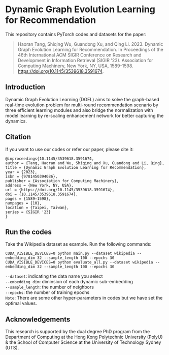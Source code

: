 # Dynamic Graph Evolution Learning for Recommendation
This repository contains PyTorch codes and datasets for the paper:
>Haoran Tang, Shiqing Wu, Guandong Xu, and Qing Li. 2023. Dynamic Graph Evolution Learning for Recommendation. In Proceedings of the 46th International ACM SIGIR Conference on Research and Development in Information Retrieval (SIGIR '23). Association for Computing Machinery, New York, NY, USA, 1589–1598. https://doi.org/10.1145/3539618.3591674.

## Introduction
Dynamic Graph Evolution Learning (DGEL) aims to solve the graph-based real-time evolution problem for multi-round recommendation scenario by three efficient learning modules and also bridge the normalization with model learning by re-scaling enhancement network for better capturing the dynamics.

## Citation
If you want to use our codes or refer our paper, please cite it:
```
@inproceedings{10.1145/3539618.3591674,
author = {Tang, Haoran and Wu, Shiqing and Xu, Guandong and Li, Qing},
title = {Dynamic Graph Evolution Learning for Recommendation},
year = {2023},
isbn = {9781450394086},
publisher = {Association for Computing Machinery},
address = {New York, NY, USA},
url = {https://doi.org/10.1145/3539618.3591674},
doi = {10.1145/3539618.3591674},
pages = {1589–1598},
numpages = {10},
location = {Taipei, Taiwan},
series = {SIGIR '23}
}
```

## Run the codes
Take the Wikipedia dataset as example. Run the following commands:
```
CUDA_VISIBLE_DEVICES=0 python main.py --dataset wikipedia --embedding_dim 32 --sample_length 100 --epochs 30
CUDA_VISIBLE_DEVICES=0 python evaluate_all.py --dataset wikipedia --embedding_dim 32 --sample_length 100 --epochs 30
```
`--dataset`: indicating the data name you select
<br>`--embedding_dim`: diminsion of each dynamic sub-embedding
<br>`--sample_length`: the number of neighbors
<br>`--epochs`: the number of training epochs
<br>`Note`: There are some other hyper-parameters in codes but we have set the optimal values.


## Acknowledgements
This research is supported by the dual degree PhD program from the Department of Computing at the Hong Kong Polytechnic University (PolyU) & the School of Computer Science at the University of Technology Sydney (UTS).
